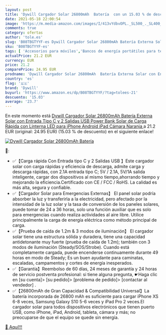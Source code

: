 ```yaml
---
layout: post
title: 'Dywill Cargador Solar 26800mAh  Batería  con un 15.03 % de descuento'
date: 2021-05-18 22:00:54
image: 'https://m.media-amazon.com/images/I/413vYdbvOPL._SL500_._SL400_.jpg'
comments: true
category: ofertas
author: 'tole.es'
slug: 'B08TBGTYYF-es Dywill Cargador Solar 26800mAh Batería Externa Solar con...'
sku: 'B08TBGTYYF-es'
tags: [ 'Accesorios para móviles','Bancos de energía portátiles para teléfonos móviles','Cargadores para móviles','Comunicación móvil y accesorios','Electrónica','dywill','ipad','iphone', ]
actualPrice: 21.2 EUR
currency: EUR
price: 21.2
comparePrice: 24.95 EUR
prodname: 'Dywill Cargador Solar 26800mAh  Batería Externa Solar con Entrada Tipo C y 2 Salidas USB  Power Bank Solar de Carga Rápida con Linterna LED para iPhone Android iPad Cámara  Naranja '
country: 'es'
flag: '🇪🇸'
brand: 'Dywill'
buyurl: 'https://www.amazon.es/dp/B08TBGTYYF/?tag=tolees-21'
descuento: '15.03'
average: '23.7'
---
```


En este momento está [Dywill Cargador Solar 26800mAh  Batería Externa Solar con Entrada Tipo C y 2 Salidas USB  Power Bank Solar de Carga Rápida con Linterna LED para iPhone Android iPad Cámara  Naranja ](https://www.amazon.es/dp/B08TBGTYYF/?tag=tolees-21) a 21.2 EUR (original: 24.95 EUR) (15.03 %  de descuento) en el siguiente enlace!

[![Dywill Cargador Solar 26800mAh  Batería ](https://m.media-amazon.com/images/I/413vYdbvOPL._SL500_._SL400_.jpg)](https://www.amazon.es/dp/B08TBGTYYF/?tag=tolees-21)

🔎:

- ✅【Carga rápida Con Entrada tipo C y 2 Salidas USB 】Este cargador solar con carga rápidas y eficiencia de descarga, admite carga y descarga rápidas, con 2.1A entrada tipo C; 5V / 2.1A, 5V/1A salida inteligente, cargar dos dispositivos al mismo tiempo,ahorrando tiempo y mejorando la eficiencia.Certificado con CE / FCC / RoHS. La calidad es más alta, segura y confiable.
- ✅【Cargador Solar para Emergencias Externas】 El panel solar podría absorber la luz y transferirla a la electricidad, pero afectado por la intensidad de la luz solar y la tasa de conversión de los paneles solares, puede tomar de 24 a 36 horas, solo una función auxiliar que es solo para emergencias cuando realiza actividades al aire libre. Utilice principalmente la carga de energía eléctrica como método principal de carga.
- ✅【Prueba de caída de 1.2m & 3 modos de iluminación】 El cargador solar tiene una estructura sólida y duradera, tiene una capacidad antidetonante muy fuerte (prueba de caída de 1.2m); también con 3 modos de iluminación (Steady/SOS/Strobe). Cuando está completamente cargada, puede encenderse continuamente durante 49 horas en modo de Steady; Es un buen ayudante para caminatas, escaladas, campamentos y cortes de energía inesperados.
- ✅【Garantía】Reembolso de 60 días, 24 meses de garantía y 24 horas de servicio postventa profesional: si tiene alguna pregunta, ☛Haga clic en [su cuenta]> [su pedido]> [problema de pedido]> [contactar al vendedor] .
- ✅【26800mAh de Gran Capacidad & Compatibilidad Universal】La batería incorporada de 26800 mAh es suficiente para cargar iPhone XS 6-8 veces, Samsung Galaxy S10 5-6 veces y iPad Pro 2 veces.El cargador solar para todos dispositivos electrónicos que tienen puerto USB, como iPhone, iPad, Android, tableta, cámara y más; no preocuparse de que el equipo se quede sin energía.

[🛒 Aquí!!!](https://www.amazon.es/dp/B08TBGTYYF/?tag=tolees-21)
